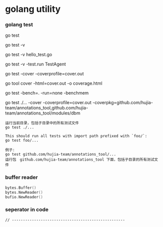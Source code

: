 # golang utility

### golang test

go test

go test -v

go test -v hello_test.go

go test -v -test.run TestAgent

go test -cover -coverprofile=cover.out

go tool cover -html=cover.out -o coverage.html

go test -bench=. -run=none -benchmem

go test ./... -cover -coverprofile=cover.out -coverpkg=github.com/hujia-team/annotations_tool,github.com/hujia-team/annotations_tool/modules/dbm

```
运行当前目录，包括子目录中的所有测试文件
go test ./...
```

```
This should run all tests with import path prefixed with `foo/`:
go test foo/...

例子:
go test github.com/hujia-team/annotations_tool/...
运行包　github.com/hujia-team/annotations_tool 下面，包括子目录的所有测试文件
```

### buffer reader

```go
bytes.Buffer()
bytes.NewReader()
bufio.NewReader()
```

### seperator in code

```
// ---------------------------------------------------
```

